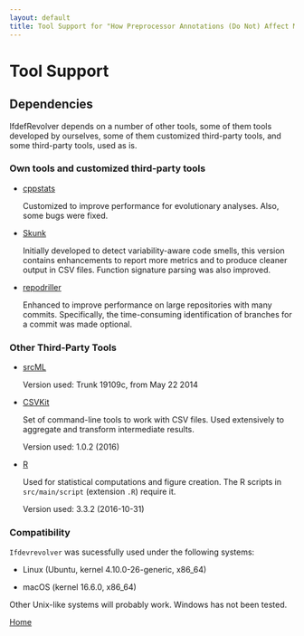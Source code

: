 ```yaml
---
layout: default
title: Tool Support for "How Preprocessor Annotations (Do Not) Affect Maintainability"
---
```


# Tool Support

## Dependencies

IfdefRevolver depends on a number of other tools, some of them tools
developed by ourselves, some of them customized third-party tools, and
some third-party tools, used as is.

### Own tools and customized third-party tools

* [cppstats](https://github.com/wfenske/cppstats)

  Customized to improve performance for evolutionary analyses.  Also,
  some bugs were fixed.

* [Skunk](https://github.com/wfenske/Skunk)

  Initially developed to detect variability-aware code smells, this
  version contains enhancements to report more metrics and to produce
  cleaner output in CSV files.  Function signature parsing was also
  improved.

* [repodriller](https://github.com/wfenske/repodriller)

  Enhanced to improve performance on large repositories with many
  commits.  Specifically, the time-consuming identification of
  branches for a commit was made optional.

### Other Third-Party Tools

* [srcML](http://www.srcml.org/)

  Version used: Trunk 19109c, from May 22 2014

* [CSVKit](https://github.com/wireservice/csvkit)

  Set of command-line tools to work with CSV files.  Used extensively
  to aggregate and transform intermediate results.

  Version used: 1.0.2 (2016)

* [R](https://www.r-project.org/)

  Used for statistical computations and figure creation.  The R
  scripts in `src/main/script` (extension `.R`) require it.

  Version used: 3.3.2 (2016-10-31)

### Compatibility

`Ifdevrevolver` was sucessfully used under the following systems:

* Linux (Ubuntu, kernel 4.10.0-26-generic, x86\_64)

* macOS (kernel 16.6.0, x86_64)

Other Unix-like systems will probably work. Windows has not been tested. 
	
[Home](/IfdefRevolver/)
